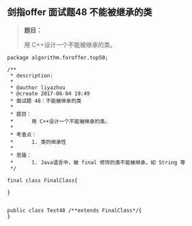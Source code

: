 ## 剑指offer 面试题48 不能被继承的类

>**题目：**
>
>用 C++设计一个不能被继承的类。

```
package algorithm.foroffer.top50;

/**
 * description:
 *
 * @author liyazhou
 * @create 2017-06-04 19:49
 * 面试题 48：不能被继承的类
 *
 * 题目：
 *      用 C++设计一个不能被继承的类。
 *
 * 考查点：
 *      1. 类的继承性
 *
 * 思路：
 *      1. Java语言中，被 final 修饰的类不能被继承，如 String 等
 */

final class FinalClass{

}


public class Test48 /**extends FinalClass*/{
}

```